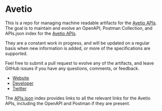 # AvetioThis is a repo for managing machine readable artifacts for the [Avetio APIs](https://www.avetio.com). The goal is to maintain and evolve an OpenAPI, Postman Collection, and APIs.json index for the [Avetio APIs](https://www.avetio.com).They are a constant work in progress, and will be updated on a regular basis when new information is added, or more of the specifications are supported.Feel free to submit a pull request to evolve any of the artifacts, and leave GitHub issues if you have any questions, comments, or feedback.- [Website](https://www.avetio.com)- [Developer](https://www.avetio.com)- [Twitter](https://twitter.com/avetio)The [APIs.json](https://github.com/api-evangelist/avetio/blob/master/apis.json) index provides links to all the relevant links for the Avetio APIs, including the OpenAPI and Postman if they are present.